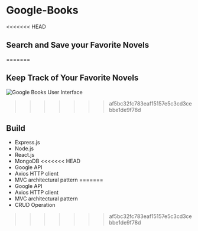 # Google-Books

<<<<<<< HEAD
## Search and Save your Favorite Novels
=======
## Keep Track of Your Favorite Novels

![Google Books User Interface](/client/public/images/UI.png)
>>>>>>> af5bc32fc783eaf15157e5c3cd3cebbe1de9f78d

## Build 
* Express.js 
* Node.js
* React.js
* MongoDB
<<<<<<< HEAD
* Google API
* Axios HTTP client 
* MVC architectural pattern 
=======
* Google API 
* Axios HTTP client 
* MVC architectural pattern 
* CRUD Operation
>>>>>>> af5bc32fc783eaf15157e5c3cd3cebbe1de9f78d
